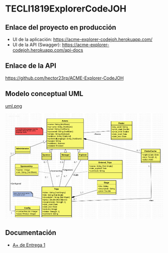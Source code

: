# TECLI1819ExplorerCodeJOH

## Enlace del proyecto en producción

- UI de la aplicación: https://acme-explorer-codejoh.herokuapp.com/
- UI de la API (Swagger): https://acme-explorer-codejoh.herokuapp.com/api-docs

## Enlace de la API

https://github.com/hector23rp/ACME-Explorer-CodeJOH

## Modelo conceptual UML

[uml.png](./UML/uml.png)

![UML](./UML/uml.png "Modelo conceptual de la API")

## Documentación

- [A+ de Entrega 1](./Documentacion/entrega1.md)